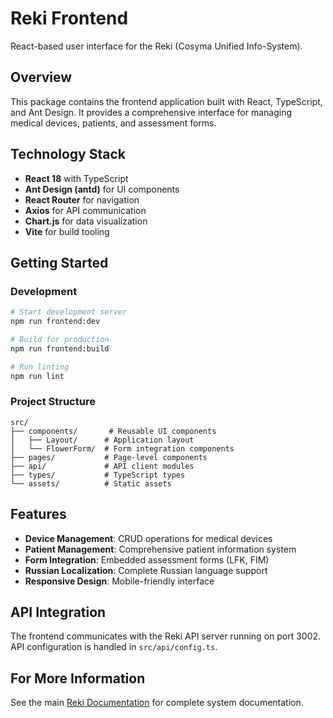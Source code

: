 # Reki Frontend

React-based user interface for the Reki (Cosyma Unified Info-System).

## Overview

This package contains the frontend application built with React, TypeScript, and Ant Design. It provides a comprehensive interface for managing medical devices, patients, and assessment forms.

## Technology Stack

- **React 18** with TypeScript
- **Ant Design (antd)** for UI components
- **React Router** for navigation
- **Axios** for API communication
- **Chart.js** for data visualization
- **Vite** for build tooling

## Getting Started

### Development

```bash
# Start development server
npm run frontend:dev

# Build for production
npm run frontend:build

# Run linting
npm run lint
```

### Project Structure

```
src/
├── components/       # Reusable UI components
│   ├── Layout/      # Application layout
│   └── FlowerForm/  # Form integration components
├── pages/           # Page-level components
├── api/             # API client modules
├── types/           # TypeScript types
└── assets/          # Static assets
```

## Features

- **Device Management**: CRUD operations for medical devices
- **Patient Management**: Comprehensive patient information system
- **Form Integration**: Embedded assessment forms (LFK, FIM)
- **Russian Localization**: Complete Russian language support
- **Responsive Design**: Mobile-friendly interface

## API Integration

The frontend communicates with the Reki API server running on port 3002. API configuration is handled in `src/api/config.ts`.

## For More Information

See the main [Reki Documentation](../../docs/README.md) for complete system documentation.
